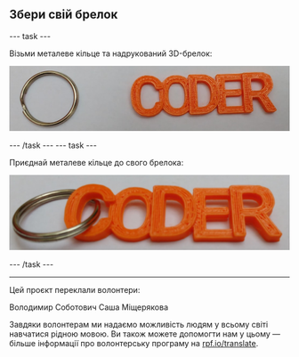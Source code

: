 ## Збери свій брелок

--- task ---

Візьми металеве кільце та надрукований 3D-брелок:

![знімок екрана](images/coder-splitring-keyring.png)

--- /task ---
--- task ---

Приєднай металеве кільце до свого брелока:

![знімок екрана](images/coder-keyring.png)

--- /task ---	

***

Цей проєкт переклали волонтери:

Володимир Соботович
Саша Міщерякова

Завдяки волонтерам ми надаємо можливість людям у всьому світі навчатися рідною мовою. Ви також можете допомогти нам у цьому — більше інформації про волонтерську програму на [rpf.io/translate](https://rpf.io/translate).

